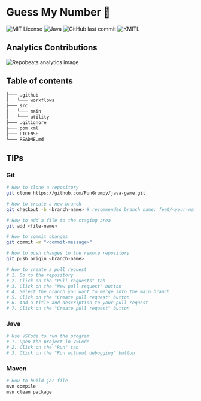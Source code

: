 # Guess My Number 🔮

![MIT License](https://img.shields.io/badge/License-MIT-blue.svg?style=for-the-badge)
![Java](https://img.shields.io/badge/Java-19.0.2-ED8B00.svg?style=for-the-badge&logo=openjdk&logoColor=white)
![GitHub last commit](https://img.shields.io/github/last-commit/PunGrumpy/java-game?style=for-the-badge)
![KMITL](https://img.shields.io/badge/KMITL-Computer%20Science-f04e25.svg?style=for-the-badge&logo=kmitl&logoColor=white)

## Analytics Contributions

![Repobeats analytics image](https://repobeats.axiom.co/api/embed/a8fecf15d3b803f8b30d2e0d36d9e31034d23a6f.svg)

## Table of contents

```bash
├─── .github
│   └─── workflows
├─── src
│   └─── main
│   └─── utility
├─── .gitignore
├─── pom.xml
├─── LICENSE
└─── README.md
```

## TIPs

### Git

```bash
# How to clone a repository
git clone https://github.com/PunGrumpy/java-game.git

# How to create a new branch
git checkout -b <branch-name> # recommended branch name: feat/<your-name>, bug/<your-name>, etc.

# How to add a file to the staging area
git add <file-name>

# How to commit changes
git commit -m "<commit-message>"

# How to push changes to the remote repository
git push origin <branch-name>

# How to create a pull request
# 1. Go to the repository
# 2. Click on the "Pull requests" tab
# 3. Click on the "New pull request" button
# 4. Select the branch you want to merge into the main branch
# 5. Click on the "Create pull request" button
# 6. Add a title and description to your pull request
# 7. Click on the "Create pull request" button
```

### Java

```bash
# Use VSCode to run the program
# 1. Open the project in VSCode
# 2. Click on the "Run" tab
# 3. Click on the "Run without debugging" button
```

### Maven

```bash
# How to build jar file
mvn compile
mvn clean package
```
